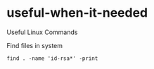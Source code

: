 # useful-when-it-needed
Useful Linux Commands

Find files in system
```
find . -name 'id-rsa*' -print
```

